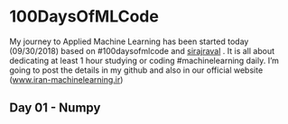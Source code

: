 # 100DaysOfMLCode
My journey to Applied Machine Learning has been started today (09/30/2018) based on #100daysofmlcode and [sirajraval](https://github.com/llSourcell) . It is all about dedicating at least 1 hour studying or coding #machinelearning daily. I’m going to post the details in my github and also in our official website (www.iran-machinelearning.ir)
## Day 01 - Numpy
